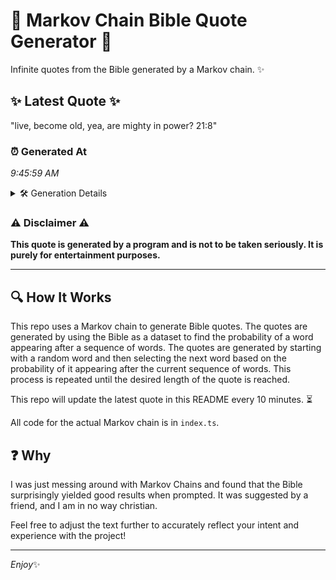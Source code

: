 # 📖 Markov Chain Bible Quote Generator 📖

Infinite quotes from the Bible generated by a Markov chain. ✨

## ✨ Latest Quote ✨
"live, become old, yea, are mighty in power? 21:8"

### ⏰ Generated At
*9:45:59 AM*

<details>
    <summary>🛠️ Generation Details</summary>
    <p>
        <strong>🌱 Seed:</strong> live,<br>
        <strong>🔄 Iterations:</strong> 8<br>
        <strong>📜 Context History:</strong><br>[ live, ]: become<br>[ live,, become ]: old,<br>[ live,, become, old, ]: yea,<br>[ live,, become, old,, yea, ]: are<br>[ live,, become, old,, yea,, are ]: mighty<br>[ live,, become, old,, yea,, are, mighty ]: in<br>[ become, old,, yea,, are, mighty, in ]: power?<br>[ old,, yea,, are, mighty, in, power? ]: 21:8<br>
    </p>
</details>

### ⚠️ Disclaimer ⚠️
**This quote is generated by a program and is not to be taken seriously. It is purely for entertainment purposes.**

---

## 🔍 How It Works

This repo uses a Markov chain to generate Bible quotes. The quotes are generated by using the Bible as a dataset to find the probability of a word appearing after a sequence of words. The quotes are generated by starting with a random word and then selecting the next word based on the probability of it appearing after the current sequence of words. This process is repeated until the desired length of the quote is reached.

This repo will update the latest quote in this README every 10 minutes. ⏳

All code for the actual Markov chain is in `index.ts`.

## ❓ Why

I was just messing around with Markov Chains and found that the Bible surprisingly yielded good results when prompted. 
It was suggested by a friend, and I am in no way christian.

Feel free to adjust the text further to accurately reflect your intent and experience with the project!

---

*Enjoy*✨
